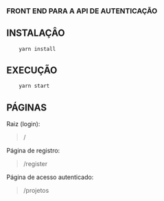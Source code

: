 ### FRONT END PARA A API DE AUTENTICAÇÃO

## INSTALAÇÂO
```bash
    yarn install
```

## EXECUÇÃO
```bash
    yarn start
```

## PÁGINAS
Raiz (login):
> /

Página de registro:
> /register

Página de acesso autenticado:
> /projetos